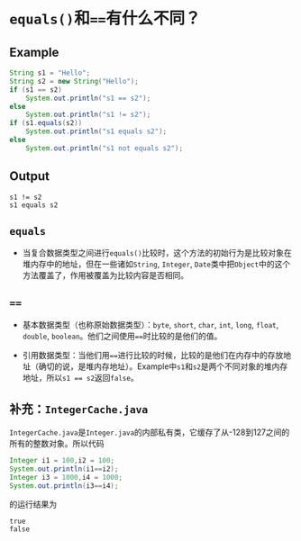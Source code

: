 # `equals()`和`==`有什么不同？

## Example
```java
String s1 = "Hello";
String s2 = new String("Hello");
if (s1 == s2)
    System.out.println("s1 == s2");
else
    System.out.println("s1 != s2");
if (s1.equals(s2)) 
    System.out.println("s1 equals s2");
else
    System.out.println("s1 not equals s2");
```
## Output
```
s1 != s2
s1 equals s2
```
## `equals`

- 当复合数据类型之间进行`equals()`比较时，这个方法的初始行为是比较对象在堆内存中的地址，但在一些诸如`String`, `Integer`, `Date`类中把`Object`中的这个方法覆盖了，作用被覆盖为比较内容是否相同。

## `==`

- 基本数据类型（也称原始数据类型）：`byte`, `short`, `char`, `int`, `long`, `float`, `double`, `boolean`。他们之间使用`==`时比较的是他们的值。

- 引用数据类型：当他们用`==`进行比较的时候，比较的是他们在内存中的存放地址（确切的说，是堆内存地址）。Example中`s1`和`s2`是两个不同对象的堆内存地址，所以`s1 == s2`返回`false`。

## 补充：`IntegerCache.java`
`IntegerCache.java`是`Integer.java`的内部私有类，它缓存了从-128到127之间的所有的整数对象。所以代码
```java
Integer i1 = 100,i2 = 100;
System.out.println(i1==i2);
Integer i3 = 1000,i4 = 1000;
System.out.println(i3==i4);
```
的运行结果为
```
true
false
```


